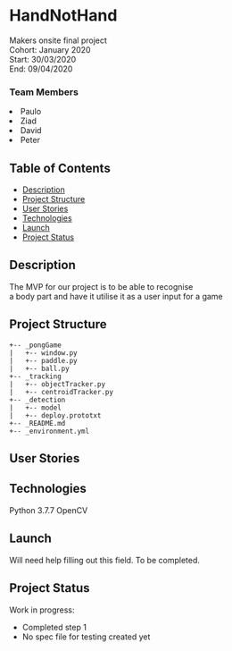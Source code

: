 # HandNotHand
Makers onsite final project    
Cohort: January 2020  
Start: 30/03/2020  
End: 09/04/2020
### Team Members</h3>
<li>Paulo
<li>Ziad
<li>David
<li>Peter

## Table of Contents

* [Description](#description)
* [Project Structure](#project-structure)
* [User Stories](#user-stories)
* [Technologies](#technologies)
* [Launch](#launch)
* [Project Status](#project-status)

## Description

The MVP for our project is to be able to recognise  
a body part and have it utilise it as a user input for a game

## Project Structure
```
+-- _pongGame
|   +-- window.py
|   +-- paddle.py
|   +-- ball.py
+-- _tracking
|   +-- objectTracker.py
|   +-- centroidTracker.py
+-- _detection
|   +-- model
|   +-- deploy.prototxt
+-- _README.md
+-- _environment.yml
```

## User Stories


## Technologies

Python 3.7.7
OpenCV

## Launch

Will need help filling out this field. To be completed.

## Project Status

Work in progress:

* Completed step 1
* No spec file for testing created yet
